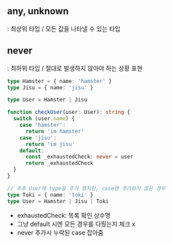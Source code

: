 ## any, unknown

: 최상위 타입 / 모든 값을 나타낼 수 있는 타입

## never

: 최하위 타입 / 절대로 발생하지 않아야 하는 상황 표현

```ts
type Hamster = { name: 'hamster' }
type Jisu = { name: 'jisu' }

type User = Hamster | Jisu

function checkUser(user: User): string {
  switch (user.name) {
    case 'hamster':
      return 'im hamster'
    case 'jisu':
      return 'im jisu'
    default:
      const _exhaustedCheck: never = user
      return _exhaustedCheck
  }
}
```

```ts
// 추후 User에 type을 추가 했지만, case엔 추가하지 않은 경우
type Toki = { name: 'toki' }
type User = Hamster | Jisu | Toki
```

- exhaustedCheck: 목록 확인 상수명
- 그냥 default 시엔 모든 경우를 다뤘는지 체크 x
- never 추가시 누락된 case 잡아줌

